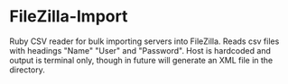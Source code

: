 # FileZilla-Import
Ruby CSV reader for bulk importing servers into FileZilla.
Reads csv files with headings "Name" "User" and "Password".
Host is hardcoded and output is terminal only, though in future will generate an XML file in the directory.
